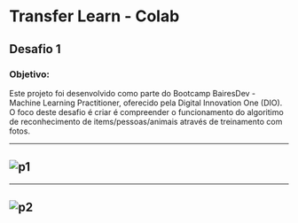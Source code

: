 <h1>Transfer Learn - Colab</h1> 

<h2>Desafio 1 </h2>

<h3>Objetivo:</h3>
<p>Este projeto foi desenvolvido como parte do Bootcamp BairesDev - Machine Learning Practitioner, oferecido pela Digital Innovation One (DIO). O foco deste desafio é criar é compreender o funcionamento do algoritimo de reconhecimento de items/pessoas/animais através de treinamento com fotos.</p>

-------------------------------------------------------
![p1](https://github.com/user-attachments/assets/ebe0f227-2f07-452e-8e50-8ca83a1bd572)
-------------------------------------------------------

-------------------------------------------------------
![p2](https://github.com/user-attachments/assets/ca9c04ad-4962-465e-a276-ee9b257ce7fe)
-------------------------------------------------------
